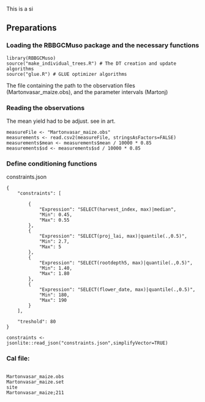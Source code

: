 This is a si

## Preparations

### Loading the RBBGCMuso package and the necessary functions

```{r}
library(RBBGCMuso)
source("make_individual_trees.R") # The DT creation and update algorithms
source("glue.R") # GLUE optimizer algorithms
```

The file containing the path to the observation files (Martonvasar_maize.obs), and the parameter intervals (Martonj) 

### Reading the observations

The mean yield had to be adjust. see in art.

```{r}
measureFile <- "Martonvasar_maize.obs"
measurements <- read.csv2(measureFile, stringsAsFactors=FALSE)
measurements$mean <- measurements$mean / 10000 * 0.85
measurements$sd <- measurements$sd / 10000 * 0.85
```

### Define conditioning functions

constraints.json

```{json}
{
    "constraints": [

        {
            "Expression": "SELECT(harvest_index, max)|median",
            "Min": 0.45,
            "Max": 0.55
        },
        {
            "Expression": "SELECT(proj_lai, max)|quantile(.,0.5)",
            "Min": 2.7,
            "Max": 5
        },
        {
            "Expression": "SELECT(rootdepth5, max)|quantile(.,0.5)",
            "Min": 1.40,
            "Max": 1.80
        },			
        {
            "Expression": "SELECT(flower_date, max)|quantile(.,0.5)",
            "Min": 180,
            "Max": 190 
        }
    ],

    "treshold": 80
}
```

```{r}
constraints <- jsonlite::read_json("constraints.json",simplifyVector=TRUE)
```

### Cal file:

```{verbatim}

Martonvasar_maize.obs
Martonvasar_maize.set
site
Martonvasar_maize;211
```
